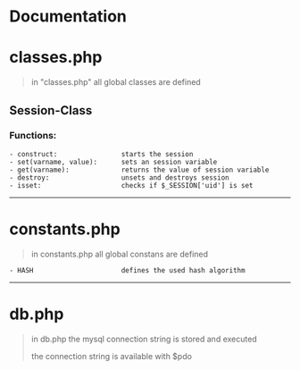 # Documentation

# classes.php
> in "classes.php" all global classes are defined

## Session-Class
### Functions:
    - construct:                starts the session
    - set(varname, value):      sets an session variable
    - get(varname):             returns the value of session variable
    - destroy:                  unsets and destroys session
    - isset:                    checks if $_SESSION['uid'] is set
---
# constants.php
> in constants.php all global constans are defined

    - HASH                      defines the used hash algorithm
---
# db.php
> in db.php the mysql connection string is stored and executed
>
> the connection string is available with $pdo
